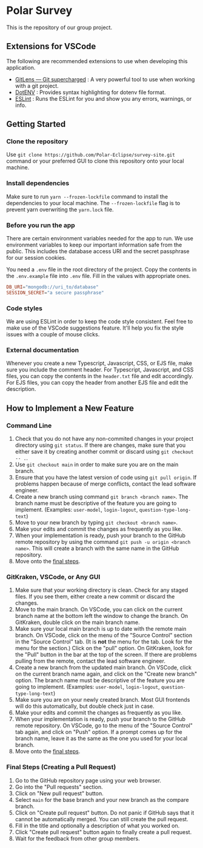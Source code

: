 # Polar Survey

This is the repository of our group project.

## Extensions for VSCode

The following are recommended extensions to use when developing this
application.

- [GitLens — Git supercharged](https://marketplace.visualstudio.com/items?itemName=eamodio.gitlens)
  : A very powerful tool to use when working with a git project.
- [DotENV](https://marketplace.visualstudio.com/items?itemName=mikestead.dotenv)
  : Provides syntax highlighting for dotenv file format.
- [ESLint](https://marketplace.visualstudio.com/items?itemName=dbaeumer.vscode-eslint)
  : Runs the ESLint for you and show you any errors, warnings, or info.

## Getting Started

### Clone the repository

Use `git clone https://github.com/Polar-Eclipse/survey-site.git` command or your
preferred GUI to clone this repository onto your local machine.

### Install dependencies

Make sure to run `yarn --frozen-lockfile` command to install the dependencies to
your local machine. The `--frozen-lockfile` flag is to prevent yarn overwriting
the `yarn.lock` file.

### Before you run the app

There are certain environment variables needed for the app to run. We use
environment variables to keep our important information safe from the public.
This includes the database access URI and the secret passphrase for our session
cookies.

You need a `.env` file in the root directory of the project. Copy the contents
in the `.env.example` file into `.env` file. Fill in the values with appropriate
ones.

```conf
DB_URI="mongodb://uri_to/database"
SESSION_SECRET="a secure passphrase"
```

### Code styles

We are using ESLint in order to keep the code style consistent. Feel free to
make use of the VSCode suggestions feature. It'll help you fix the style issues
with a couple of mouse clicks.

### External documentation

Whenever you create a new Typescript, Javascript, CSS, or EJS file, make sure
you include the comment header. For Typescript, Javascript, and CSS files, you
can copy the contents in the `header.txt` file and edit accordingly. For EJS
files, you can copy the header from another EJS file and edit the description.

## How to Implement a New Feature

### Command Line

1. Check that you do not have any non-commited changes in your project directory
   using `git status`. If there are changes, make sure that you either save it
   by creating another commit or discard using `git checkout -- .`.
1. Use `git checkout main` in order to make sure you are on the main branch.
1. Ensure that you have the latest version of code using `git pull origin`. If
   problems happen because of merge conflicts, contact the lead software
   engineer.
1. Create a new branch using command `git branch <branch name>`. The branch
   name must be descriptive of the feature you are going to implement.
   (Examples: `user-model`, `login-logout`, `question-type-long-text`)
1. Move to your new branch by typing `git checkout <branch name>`.
1. Make your edits and commit the changes as frequently as you like.
1. When your implementation is ready, push your branch to the GitHub remote
   repository by using the command `git push -u origin <branch name>`. This will
   create a branch with the same name in the GitHub repository.
1. Move onto the [final steps](#final-steps-creating-a-pull-request).

### GitKraken, VSCode, or Any GUI

1. Make sure that your working directory is clean. Check for any staged files.
   If you see them, either create a new commit or discard the changes.
1. Move to the main branch. On VSCode, you can click on the current branch name
   at the bottom left the window to change the branch. On GitKraken, double
   click on the main branch name.
1. Make sure your local main branch is up to date with the remote main branch.
   On VSCode, click on the menu of the "Source Control" section in the "Source
   Control" tab. (It is **not** the menu for the tab. Look for the menu for the
   section.) Click on the "pull" option. On GitKraken, look for the "Pull"
   button in the bar at the top of the screen. If there are problems pulling
   from the remote, contact the lead software engineer.
1. Create a new branch from the updated main branch. On VSCode, click on the
   current branch name again, and click on the "Create new branch" option.
   The branch name must be descriptive of the feature you are going to
   implement.
   (Examples: `user-model`, `login-logout`, `question-type-long-text`)
1. Make sure you are on your newly created branch. Most GUI frontends will do
   this automatically, but double check just in case.
1. Make your edits and commit the changes as frequently as you like.
1. When your implementation is ready, push your branch to the GitHub remote
   repository. On VSCode, go to the menu of the "Source Control" tab again, and
   click on "Push" option. If a prompt comes up for the branch name, leave it
   as the same as the one you used for your local branch.
1. Move onto the [final steps](#final-steps-creating-a-pull-request).

### Final Steps (Creating a Pull Request)

1. Go to the GitHub repository page using your web browser.
1. Go into the "Pull requests" section.
1. Click on "New pull request" button.
1. Select `main` for the base branch and your new branch as the compare branch.
1. Click on "Create pull request" button. Do not panic if GitHub says that it
   cannot be automatically merged. You can still create the pull request.
1. Fill in the title and optionally a description of what you worked on.
1. Click "Create pull request" button again to finally create a pull request.
1. Wait for the feedback from other group members.
